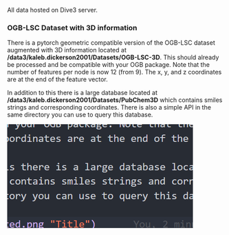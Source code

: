 All data hosted on Dive3 server.

### OGB-LSC Dataset with 3D information

There is a pytorch geometric compatible version of the OGB-LSC dataset augmented with 3D information located at **/data3/kaleb.dickerson2001/Datasets/OGB-LSC-3D**. This should already be processed and be compatible with your OGB package. Note that the number of features per node is now 12 (from 9). The x, y, and z coordinates are at the end of the feature vector.

In addition to this there is a large database located at **/data3/kaleb.dickerson2001/Datasets/PubChem3D** which contains smiles strings and corresponding coordinates. There is also a simple API in the same directory you can use to query this database.

![alt text](Isolated.png "Title")

